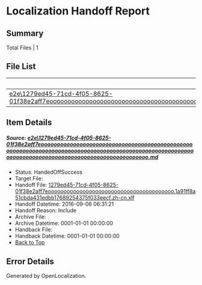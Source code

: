 # <a name='report-top'></a> Localization Handoff Report

## Summary
 Total Files | 1

## File List
 Source File | Status | Details 
 ----------- | ------ | ------- 
 [e2e\1279ed45-71cd-4f05-8625-01f38e2aff7eooooooooooooooooooooooooooooooooooooooooooooooooooooooooooooooooooooooooooooooooooooooooooooooooooooooooooooooooooooooooooooooooooooooooooooooooooooo.md](https://github.com/OpenLocalizationTestOrg/ol-test0/blob/074cf68af5c603e3edef36495b1133bb04a2797c/e2e/1279ed45-71cd-4f05-8625-01f38e2aff7eooooooooooooooooooooooooooooooooooooooooooooooooooooooooooooooooooooooooooooooooooooooooooooooooooooooooooooooooooooooooooooooooooooooooooooooooooooo.md) | HandedOffSuccess | [Details](#ba1c1fa5e11039d4f050258c639d4c55796d47921)

## Item Details
##### <a name='ba1c1fa5e11039d4f050258c639d4c55796d47921'></a> Source: [e2e\1279ed45-71cd-4f05-8625-01f38e2aff7eooooooooooooooooooooooooooooooooooooooooooooooooooooooooooooooooooooooooooooooooooooooooooooooooooooooooooooooooooooooooooooooooooooooooooooooooooooo.md](https://github.com/OpenLocalizationTestOrg/ol-test0/blob/074cf68af5c603e3edef36495b1133bb04a2797c/e2e/1279ed45-71cd-4f05-8625-01f38e2aff7eooooooooooooooooooooooooooooooooooooooooooooooooooooooooooooooooooooooooooooooooooooooooooooooooooooooooooooooooooooooooooooooooooooooooooooooooooooo.md)
* Status: HandedOffSuccess
* Target File: 
* Handoff File: [1279ed45-71cd-4f05-8625-01f38e2aff7eoooooooooooooooooooooooooooooooooooooooo.1a91ff8a51cbda431edbb17689254375f033eecf.zh-cn.xlf](https://github.com/OpenLocalizationTestOrg/ol-test0-handoff/blob/5fc9f5319c8b159ed6c6194a2f8bac62c1efd2b5/ol-handoff/OpenLocalizationTestOrg/ol-test0-zhcn/ci/ht/1279ed45-71cd-4f05-8625-01f38e2aff7eoooooooooooooooooooooooooooooooooooooooo.1a91ff8a51cbda431edbb17689254375f033eecf.zh-cn.xlf)
* Handoff Datetime: 2016-09-06 06:31:21
* Handoff Reason: Include
* Archive File: 
* Archive Datetime: 0001-01-01 00:00:00
* Handback File: 
* Handback Datetime: 0001-01-01 00:00:00
* [Back to Top](#report-top)


## Error Details

Generated by OpenLocalization.
